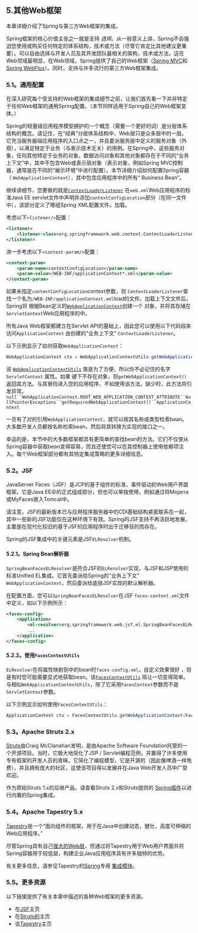 ## 5.其他Web框架

本章详细介绍了Spring与第三方Web框架的集成。

Spring框架的核心价值主张之一就是支持 *选择*。从一般意义上讲，Spring不会强迫您使用或购买任何特定的体系结构，技术或方法（尽管它肯定比其他建议更重要）。可以自由选择与开发人员及其开发团队最相关的架构，技术或方法，这在Web领域最明显，在Web领域，Spring提供了自己的Web框架（[Spring MVC](https://docs.spring.io/spring-framework/docs/current/reference/html/web.html#mvc)和[Spring WebFlux](https://docs.spring.io/spring-framework/docs/current/reference/html/webflux.html#webflux)）。同时，支持与许多流行的第三方Web框架集成。

### 5.1。通用配置

在深入研究每个受支持的Web框架的集成细节之前，让我们首先看一下并非特定于任何Web框架的通用Spring配置。（本节同样适用于Spring自己的Web框架变体。）

Spring的轻量级应用程序模型拥护的一个概念（需要一个更好的词）是分层体系结构的概念。请记住，在“经典”分层体系结构中，Web层只是众多层中的一层。它充当服务器端应用程序的入口点之一，并且委派服务层中定义的服务对象（外观），以满足特定于业务（与表示技术无关）的用例。在Spring中，这些服务对象，任何其他特定于业务的对象，数据访问对象和其他对象都存在于不同的“业务上下文”中，其中不包含Web或表示层对象（表示对象，例如Spring MVC控制器，通常是在不同的“展示环境”中进行配置）。本节详细介绍如何配置Spring容器（ `WebApplicationContext`），其中包含应用程序中的所有“ Business Bean”。

继续讲细节，您要做的就是[`ContextLoaderListener`](https://docs.spring.io/spring-framework/docs/5.3.1/javadoc-api/org/springframework/web/context/ContextLoaderListener.html) 在`web.xml`Web应用程序的标准Java EE servlet文件中声明并添加`contextConfigLocation`<context-param />部分（在同一文件中），该部分定义了哪组Spring XML配置文件。加载。

考虑以下`<listener/>`配置：

```xml
<listener>
    <listener-class>org.springframework.web.context.ContextLoaderListener</listener-class>
</listener>
```

进一步考虑以下`<context-param/>`配置：

```xml
<context-param>
    <param-name>contextConfigLocation</param-name>
    <param-value>/WEB-INF/applicationContext*.xml</param-value>
</context-param>
```

如果未指定`contextConfigLocation`context参数，则 `ContextLoaderListener`查找一个名为`/WEB-INF/applicationContext.xml`load的文件。加载上下文文件后，Spring将 根据Bean定义的[`WebApplicationContext`](https://docs.spring.io/spring-framework/docs/5.3.1/javadoc-api/org/springframework/web/context/WebApplicationContext.html)创建一个 对象，并将其存储在`ServletContext`Web应用程序的中。

所有Java Web框架都建立在Servlet API的基础上，因此您可以使用以下代码段来访问`ApplicationContext` 由创建的“业务上下文” `ContextLoaderListener`。

以下示例显示了如何获取`WebApplicationContext`：

```java
WebApplicationContext ctx = WebApplicationContextUtils.getWebApplicationContext(servletContext);
```

该 [`WebApplicationContextUtils`](https://docs.spring.io/spring-framework/docs/5.3.1/javadoc-api/org/springframework/web/context/support/WebApplicationContextUtils.html) 类是为了方便，所以你不必记住的名字`ServletContext` 属性。如果 键下不存在对象，则`getWebApplicationContext()`返回其方法。与其冒险进入您的应用程序，不如使用该方法。缺少时，此方法将引发异常。`null``WebApplicationContext.ROOT_WEB_APPLICATION_CONTEXT_ATTRIBUTE``NullPointerExceptions``getRequiredWebApplicationContext()``ApplicationContext`

一旦有了对的引用`WebApplicationContext`，就可以按其名称或类型检索bean。大多数开发人员都按名称检索bean，然后将其转换为实现的接口之一。

幸运的是，本节中的大多数框架都具有更简单的查找bean的方法。它们不仅使从Spring容器中获取bean变得容易，而且还使您可以在其控制器上使用依赖项注入。每个Web框架部分都有其特定集成策略的更多详细信息。

### 5.2。JSF

JavaServer Faces（JSF）是JCP的基于组件的标准，事件驱动的Web用户界面框架。它是Java EE伞的正式组成部分，但也可以单独使用，例如通过将Mojarra或MyFaces嵌入Tomcat中。

请注意，JSF的最新版本已与应用程序服务器中的CDI基础结构紧密联系在一起，其中一些新的JSF功能仅在这种环境下有效。Spring的JSF支持不再活跃地发展，主要是在现代化较旧的基于JSF的应用程序时出于迁移目的而存在。

Spring的JSF集成中的关键元素是JSF`ELResolver`机制。

#### 5.2.1。Spring Bean解析器

`SpringBeanFacesELResolver`是符合JSF的`ELResolver`实现，与JSF和JSP使用的标准Unified EL集成。它首先委派给Spring的“业务上下文” `WebApplicationContext`，然后委派给底层JSF实现的默认解析器。

在配置方面，您可以`SpringBeanFacesELResolver`在JSF `faces-context.xml`文件中定义，如以下示例所示：

```xml
<faces-config>
    <application>
        <el-resolver>org.springframework.web.jsf.el.SpringBeanFacesELResolver</el-resolver>
        ...
    </application>
</faces-config>
```

#### 5.2.2。使用`FacesContextUtils`

`ELResolver`在将属性映射到中的bean时`faces-config.xml`，自定义效果很好 ，但是有时您可能需要显式地获取bean。该[`FacesContextUtils`](https://docs.spring.io/spring-framework/docs/5.3.1/javadoc-api/org/springframework/web/jsf/FacesContextUtils.html) 班让一切变得简单。与相似`WebApplicationContextUtils`，除了它采用`FacesContext`参数而不是`ServletContext`参数。

以下示例显示如何使用`FacesContextUtils`：

```java
ApplicationContext ctx = FacesContextUtils.getWebApplicationContext(FacesContext.getCurrentInstance());
```

### 5.3。Apache Struts 2.x

[Struts](https://struts.apache.org/)由Craig McClanahan发明，是由Apache Software Foundation托管的一个开源项目。当时，它极大地简化了JSP / Servlet编程范例，并赢得了许多使用专有框架的开发人员的青睐。它简化了编程模型，它是开源的（因此像啤酒一样免费），并且拥有庞大的社区，这使该项目得以发展并在Java Web开发人员中广受欢迎。

作为原始Struts 1.x的后继产品，请查看Struts 2.x和Struts提供的 [Spring插件](https://struts.apache.org/release/2.3.x/docs/spring-plugin.html)以进行内置的Spring集成。

### 5.4。Apache Tapestry 5.x

[Tapestry](https://tapestry.apache.org/)是一个“面向组件的框架，用于在Java中创建动态，健壮，高度可伸缩的Web应用程序。”

尽管Spring具有自己[强大的Web层](https://docs.spring.io/spring-framework/docs/current/reference/html/web.html#mvc)，但通过将Tapestry用于Web用户界面并将Spring容器用于较低层，构建企业Java应用程序具有许多独特的优势。

有关更多信息，请参见Tapestry的[Spring](https://tapestry.apache.org/integrating-with-spring-framework.html)专用 [集成模块](https://tapestry.apache.org/integrating-with-spring-framework.html)。

### 5.5。更多资源

以下链接提供了有关本章中描述的各种Web框架的更多资源。

- 在[JSF](https://www.oracle.com/technetwork/java/javaee/javaserverfaces-139869.html)主页
- 在[Struts的](https://struts.apache.org/)主页
- 该[Tapestry](https://tapestry.apache.org/)主页